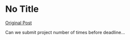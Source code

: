 # No Title

[Original Post](https://discourse.onlinedegree.iitm.ac.in/t/164277/245)

<p>Can we submit project number of times before deadline…</p>